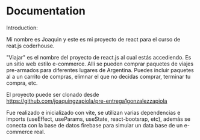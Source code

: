# Documentation 

Introduction:

Mi nombre es Joaquin y este es mi proyecto de react para el curso de reat.js coderhouse. 

"Viajar" es el nombre del proyecto de react.js al cual estás accediendo. Es un sitio web estilo e-commerce. Allí se pueden comprar paquetes de viajes pre-armados para diferentes lugares de Argentina. Puedes incluir paquetes al a un carrito de compras, elimnar el que no decidas comprar, terminar tu compra, etc.

El proyecto puede ser clonado desde https://github.com/joaquingzapiola/pre-entrega1gonzalezzapiola 

Fue realizado e inicializado con vite, se utilizan varias dependencias e imports (useEffect, useParams, useState, react-bootsrap, etc), además se conecta con la base de datos firebase para simular un data base de un e-commerce real. 


